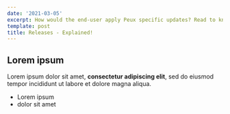 ```yaml
---
date: '2021-03-05'
excerpt: How would the end-user apply Peux specific updates? Read to know more!
template: post
title: Releases - Explained!
---
```

## Lorem ipsum

Lorem ipsum dolor sit amet, **consectetur adipiscing elit**, sed do eiusmod tempor incididunt ut labore et dolore magna aliqua.

- Lorem ipsum
- dolor sit amet